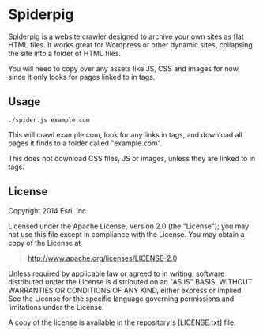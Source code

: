 Spiderpig
=========

Spiderpig is a website crawler designed to archive your own sites as flat HTML files. It works great for Wordpress or other dynamic sites, collapsing the site into a folder of HTML files.

You will need to copy over any assets like JS, CSS and images for now, since it only looks for pages linked to in <a> tags.


## Usage

```
./spider.js example.com
```

This will crawl example.com, look for any links in <a> tags, and download all pages it finds to a folder called "example.com".

This does not download CSS files, JS or images, unless they are linked to in <a> tags.


## License

Copyright 2014 Esri, Inc

Licensed under the Apache License, Version 2.0 (the "License");
you may not use this file except in compliance with the License.
You may obtain a copy of the License at

> http://www.apache.org/licenses/LICENSE-2.0

Unless required by applicable law or agreed to in writing, software
distributed under the License is distributed on an "AS IS" BASIS,
WITHOUT WARRANTIES OR CONDITIONS OF ANY KIND, either express or implied.
See the License for the specific language governing permissions and
limitations under the License.

A copy of the license is available in the repository's [LICENSE.txt] file.

